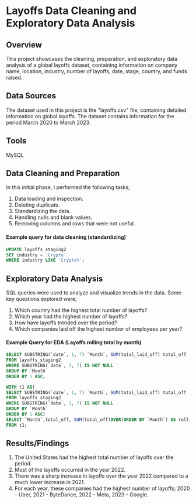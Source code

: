 # Layoffs Data Cleaning and Exploratory Data Analysis

## Overview
This project showcases the cleaning, preparation, and exploratory data analysis of a global layoffs dataset, containing information on company name, location, industry, number of layoffs, date, stage, country, and funds raised. 

## Data Sources
The dataset used in this project is the "layoffs.csv" file, containing detailed information on global layoffs. The dataset contains information for the period March 2020 to March 2023.

## Tools
MySQL

## Data Cleaning and Preparation
In this initial phase, I performed the following tasks;
1. Data loading and inspection.
2. Deleting duplicate.
3. Standardizing the data.
4. Handling nulls and blank values.
5. Removing columns and rows that were not useful.
#### Example query for data cleaning (standardizing)
```sql
UPDATE layoffs_staging2
SET industry = 'Crypto'
WHERE industry LIKE 'Crypto%';
```


## Exploratory Data Analysis
SQL queries were used to analyze and visualize trends in the data. Some key questions explored were;
1. Which country had the highest total number of layoffs?
2. Which year had the highest number of layoffs?
3. How have layoffs trended over the period?
4. Which companies laid off the highest number of employees per year?
#### Example Query for EDA (Layoffs rolling total by month)
```sql
SELECT SUBSTRING(`date`, 1, 7) `Month`, SUM(total_laid_off) total_off
FROM layoffs_staging2
WHERE SUBSTRING(`date`, 1, 7) IS NOT NULL
GROUP BY `Month`
ORDER BY 1 ASC;

WITH t1 AS(
SELECT SUBSTRING(`date`, 1, 7) `Month`, SUM(total_laid_off) total_off
FROM layoffs_staging2
WHERE SUBSTRING(`date`, 1, 7) IS NOT NULL
GROUP BY `Month`
ORDER BY 1 ASC)
SELECT `Month`,total_off, SUM(total_off)OVER(ORDER BY `Month`) AS rolling_total  
FROM t1;
```

## Results/Findings
1. The United States had the highest total number of layoffs over the period.
2. Most of the layoffs occurred in the year 2022.
3. There was a sharp increase in layoffs over the year 2022 compared to a much lower increase in 2021.
4. For each year, these companies had the highest number of layoffs;
   2020 - Uber,
   2021 - ByteDance,
   2022 - Meta,
   2023 - Google.

